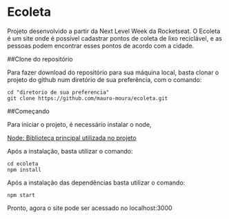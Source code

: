 # Ecoleta

Projeto desenvolvido a partir da Next Level Week da Rocketseat.
O Ecoleta é um site onde é possível cadastrar pontos de coleta de lixo reciclável,
e as pessoas podem encontrar esses pontos de acordo com a cidade.

##Clone do repositório

Para fazer download do repositório para sua máquina local, basta clonar o projeto
do github num diretório de sua preferência, com o comando:

```shell
cd "diretorio de sua preferencia"
git clone https://github.com/mauro-moura/ecoleta.git
```

##Começando

Para iniciar o projeto, é necessário instalar o node, 

[Node: Biblioteca principal utilizada no projeto](https://nodejs.org/en/download/)

Após a instalação, basta utilizar o comando:

```shell
cd ecoleta
npm install
```

Após a instalação das dependências basta utilizar o comando:

```shell
npm start
```

Pronto, agora o site pode ser acessado no localhost:3000

